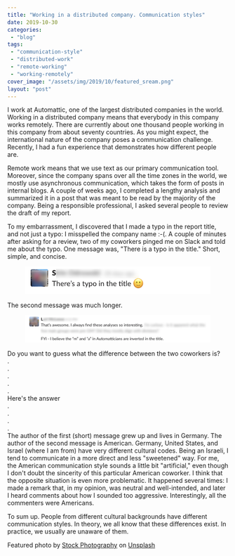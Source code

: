 ```yaml
---
title: "Working in a distributed company. Communication styles"
date: 2019-10-30
categories: 
 - "blog"
tags: 
 - "communication-style"
 - "distributed-work"
 - "remote-working"
 - "working-remotely"
cover_image: "/assets/img/2019/10/featured_sream.png"
layout: "post"
---
```


<!-- wp:paragraph -->
I work at Automattic, one of the largest distributed companies in the world. Working in a distributed company means that everybody in this company works remotely. There are currently about one thousand people working in this company from about seventy countries. As you might expect, the international nature of the company poses a communication challenge. Recently, I had a fun experience that demonstrates how different people are.


<!-- /wp:paragraph -->

<!-- wp:paragraph -->
Remote work means that we use text as our primary communication tool. Moreover, since the company spans over all the time zones in the world, we mostly use asynchronous communication, which takes the form of posts in internal blogs. A couple of weeks ago, I completed a lengthy analysis and summarized it in a post that was meant to be read by the majority of the company. Being a responsible professional, I asked several people to review the draft of my report.


<!-- /wp:paragraph -->

<!-- wp:paragraph -->
To my embarrassment, I discovered that I made a typo in the report title, and not just a typo: I misspelled the company name :-(. A couple of minutes after asking for a review, two of my coworkers pinged me on Slack and told me about the typo. One message was, "There is a typo in the title." Short, simple, and concise.


<!-- /wp:paragraph -->

<!-- wp:image {"id":2709,"sizeSlug":"large"} -->
<figure class="wp-block-image size-large"><img src="/assets/img/2019/10/image-10.png" alt="" class="wp-image-2709"></figure>
<!-- /wp:image -->

<!-- wp:paragraph -->
The second message was much longer.


<!-- /wp:paragraph -->

<!-- wp:image {"id":2711,"sizeSlug":"large"} -->
<figure class="wp-block-image size-large"><img src="/assets/img/2019/10/image-12.png" alt="" class="wp-image-2711"></figure>
<!-- /wp:image -->

<!-- wp:paragraph -->
Do you want to guess what the difference between the two coworkers is? <br> .<br> .<br> .<br> .<br> .<br> Here's the answer<br> .<br> .<br> .<br> .<br> The author of the first (short) message grew up and lives in Germany. The author of the second message is American.  Germany, United States, and Israel (where I am from) have very different cultural codes.  Being an Israeli, I tend to communicate in a more direct and less "sweetened" way. For me, the American communication style sounds a little bit "artificial," even though I don't doubt the sincerity of this particular American coworker.  I think that the opposite situation is even more problematic. It happened several times: I made a remark that, in my opinion, was neutral and well-intended, and later I heard comments about how I sounded too aggressive. Interestingly, all the commenters were Americans.


<!-- /wp:paragraph -->

<!-- wp:paragraph -->
To sum up. People from different cultural backgrounds have different communication styles. In theory, we all know that these differences exist. In practice, we usually are unaware of them.


<!-- /wp:paragraph -->

<!-- wp:paragraph -->

<!-- /wp:paragraph -->

<!-- wp:paragraph -->
Featured photo by [Stock Photography](https://unsplash.com/@aplaceforcreation?utm_source=unsplash&utm_medium=referral&utm_content=creditCopyText) on [Unsplash](https://unsplash.com/s/photos/screaming?utm_source=unsplash&utm_medium=referral&utm_content=creditCopyText)


<!-- /wp:paragraph -->
